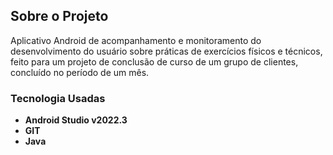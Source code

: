 ## Sobre o Projeto

Aplicativo Android de acompanhamento e monitoramento do desenvolvimento do usuário sobre práticas de exercícios físicos e técnicos, feito para um projeto de conclusão de curso de um grupo de clientes, concluído no período de um mês.

### Tecnologia Usadas

* <b>Android Studio v2022.3</b>
* <b>GIT</b>
* <b>Java</b>
